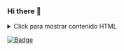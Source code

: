### Hi there 👋
<details>
  <summary>Click para mostrar contenido HTML</summary>

  <div style="display: none;">

    <!-- Tu código HTML va aquí -->
    <p>Hola, este es un contenido HTML oculto.</p>

  </div>
</details>

[![Badge](https://img.shields.io/badge/-Tecnologia-important)](enlace_a_tu_tecnologia)

<!--
**RafaelCrrty/RafaelCrrty** is a ✨ _special_ ✨ repository because its `README.md` (this file) appears on your GitHub profile.

Here are some ideas to get you started:

- 🔭 I’m currently working on ...
- 🌱 I’m currently learning ...
- 👯 I’m looking to collaborate on ...
- 🤔 I’m looking for help with ...
- 💬 Ask me about ...
- 📫 How to reach me: ...
- 😄 Pronouns: ...
- ⚡ Fun fact: ...
-->
